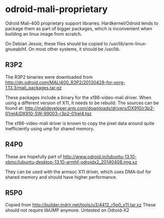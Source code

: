 # odroid-mali-proprietary

Odroid Mali-400 proprietary support libraries.
Hardkernel/Odroid tends to package them as part of bigger packages, which is 
inconvenient when building an linux image from scratch.

On Debian Jessie, these files should be copied to /usr/lib/arm-linux-gnueabihf.
On most other systems, it should be /usr/lib.


## R3P2

The R3P2 binaries were downloaded from
http://dn.odroid.com/MALI400_R3P2/20130429-for-xorg-1.13.3/mali_packages.tar.gz

These packages include a binary for the xf86-video-mali driver. When using a different
version of X11, it needs to be rebuild. The sources can be found at:
http://malideveloper.arm.com/downloads/drivers/DX910/r3p2-01rel4/DX910-SW-99003-r3p2-01rel4.tgz

The xf86-video-mali driver is known to copy the pixel data around quite inefficiently using 
ump for shared memory.

## R4P0

These are hopefully part of
http://www.odroid.in/lubuntu-13.10-xbmc/lubuntu-desktop-13.10-armhf-odroidx2_20140408.img.xz

They can be used with the armsoc X11 driver, which uses DMA-buf for shared memory and should
have higher performance.

## R5P0

Copied from http://builder.mdrjr.net/tools/u3/4412_r5p0_x11.tar.xz
These should not require libUMP anymore.
Untested on Odroid-X2
